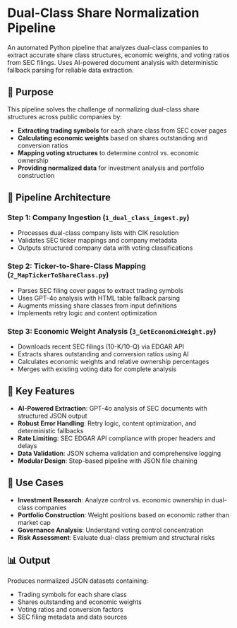 # Dual-Class Share Normalization Pipeline

An automated Python pipeline that analyzes dual-class companies to extract accurate share class structures, economic weights, and voting ratios from SEC filings. Uses AI-powered document analysis with deterministic fallback parsing for reliable data extraction.

## 🎯 Purpose

This pipeline solves the challenge of normalizing dual-class share structures across public companies by:

- **Extracting trading symbols** for each share class from SEC cover pages
- **Calculating economic weights** based on shares outstanding and conversion ratios
- **Mapping voting structures** to determine control vs. economic ownership
- **Providing normalized data** for investment analysis and portfolio construction

## 🔧 Pipeline Architecture

### Step 1: Company Ingestion (`1_dual_class_ingest.py`)

- Processes dual-class company lists with CIK resolution
- Validates SEC ticker mappings and company metadata
- Outputs structured company data with voting classifications

### Step 2: Ticker-to-Share-Class Mapping (`2_MapTickerToShareClass.py`)

- Parses SEC filing cover pages to extract trading symbols
- Uses GPT-4o analysis with HTML table fallback parsing
- Augments missing share classes from input definitions
- Implements retry logic and content optimization

### Step 3: Economic Weight Analysis (`3_GetEconomicWeight.py`)

- Downloads recent SEC filings (10-K/10-Q) via EDGAR API
- Extracts shares outstanding and conversion ratios using AI
- Calculates economic weights and relative ownership percentages
- Merges with existing voting data for complete analysis

## 🚀 Key Features

- **AI-Powered Extraction**: GPT-4o analysis of SEC documents with structured JSON output
- **Robust Error Handling**: Retry logic, content optimization, and deterministic fallbacks
- **Rate Limiting**: SEC EDGAR API compliance with proper headers and delays
- **Data Validation**: JSON schema validation and comprehensive logging
- **Modular Design**: Step-based pipeline with JSON file chaining

## 💼 Use Cases

- **Investment Research**: Analyze control vs. economic ownership in dual-class companies
- **Portfolio Construction**: Weight positions based on economic rather than market cap
- **Governance Analysis**: Understand voting control concentration
- **Risk Assessment**: Evaluate dual-class premium and structural risks

## 📊 Output

Produces normalized JSON datasets containing:

- Trading symbols for each share class
- Shares outstanding and economic weights
- Voting ratios and conversion factors
- SEC filing metadata and data sources

